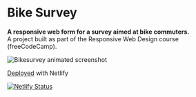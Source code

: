 # Bike Survey
**A responsive web form for a survey aimed at bike commuters.**<br>
A project built as part of the Responsive Web Design course (freeCodeCamp).

![Bikesurvey animated screenshot](https://github.com/MakeItBack/Bike-Survey/blob/master/bikesurvey.gif)

[Deployed](https://bike-survey.netlify.app/) with Netlify

[![Netlify Status](https://api.netlify.com/api/v1/badges/24490f9b-0a26-4fa6-8e3d-642c067d747d/deploy-status)](https://app.netlify.com/sites/bike-survey/deploys)
